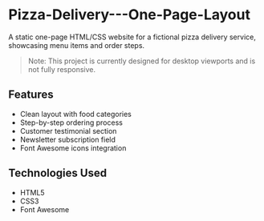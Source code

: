 # Pizza-Delivery---One-Page-Layout
A static one-page HTML/CSS website for a fictional pizza delivery service, showcasing menu items and order steps.

>  Note: This project is currently designed for desktop viewports and is not fully responsive.

##  Features
- Clean layout with food categories
- Step-by-step ordering process
- Customer testimonial section
- Newsletter subscription field
- Font Awesome icons integration

##  Technologies Used
- HTML5
- CSS3
- Font Awesome
